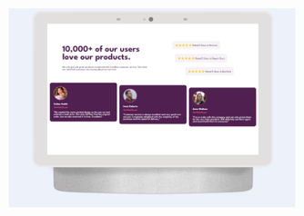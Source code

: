 ![Desktop Preview](https://github.com/Hashan099/Product-Review-Page-HTML-CSS/blob/master/Preview/desktop%20view.png)

